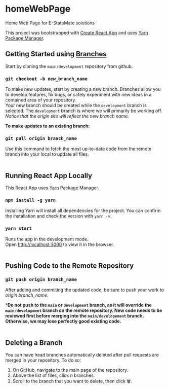 # __homeWebPage__
Home Web Page for E-StateMate solutions

This project was bootstrapped with [Create React App](https://github.com/facebook/create-react-app) and uses [Yarn Package Manager](https://yarnpkg.com/). 

## __Getting Started__ using [Branches](https://docs.github.com/en/pull-requests/collaborating-with-pull-requests/proposing-changes-to-your-work-with-pull-requests/about-branches)

Start by cloning the `main/development` repository from github.
<!-- I believe we will be using the development branch as the primary source to pull from, since that is where we are merging into? -->

### `git checkout -b new_branch_name`
To make new updates, start by creating a new branch. Branches allow you to develop features, fix bugs, or safely experiment with new ideas in a contained area of your repository. <br/>
Your new branch should be created while the `development` branch is selected. The `development` branch is where we will primarily be working off. *Notice that the origin site will reflect the new branch name.* <br/>

__To make updates to an existing branch:__<br />
### `git pull origin branch_name`
Use this command to fetch the most up-to-date code from the remote branch into your local to update all files.<br/>
<br/>

## Running React App Locally 
This React App uses [Yarn](https://yarnpkg.com/) Package Manager.

### `npm install -g yarn`
Installing Yarn will install all dependencies for the project. You can confirm the installation and check the version with `yarn -v`.
<!-- I found that I could not use 'yarn' to install, as it said that the command was not found.  -->

### `yarn start`
Runs the app in the development mode.<br>
Open [http://localhost:3000](http://localhost:3000) to view it in the browser.<br/><br/>

## Pushing Code to the Remote Repository
### `git push origin branch_name`
After adding and commiting the updated code, be sure to push your work to *origin branch_name*. <br />

*__Do not push to the `main` or `development` branch, as it will override the `main/development` branch on the remote repository. New code needs to be reviewed first before merging into the `main/developement` branch. Otherwise, we may lose perfectly good existing code.__<br /><br />

## Deleting a Branch
You can have head branches automatically deleted after pull requests are merged in your repository. To do so: 
 1. On GitHub, navigate to the main page of the repository. 
 2. Above the list of files, click *n* branches. 
 3. Scroll to the branch that you want to delete, then click 🗑. 